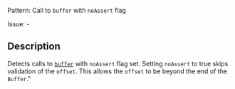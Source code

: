 Pattern: Call to `buffer` with `noAssert` flag

Issue: -

## Description

Detects calls to [`buffer`](https://nodejs.org/api/buffer.html) with `noAssert` flag set. Setting `noAssert` to true skips validation of the `offset`. This allows the `offset` to be beyond the end of the `Buffer`."